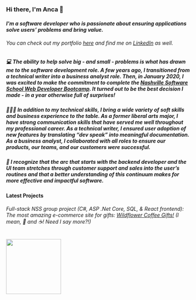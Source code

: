 ### Hi there, I'm Anca 👋

#### *I'm a software developer who is passionate about ensuring applications solve users’ problems and bring value.* 
###### You can check out my portfolio [here](https://asimonbio.firebaseapp.com/) and find me on [LinkedIn](https://www.linkedin.com/in/anca-simon/) as well. 

#####   💻 The ability to help solve big - and small - problems is what has drawn me to the software development role. A few years ago, I transitioned from a technical writer into a business analyst role. Then, in January 2020, I was excited to make the commitment to complete the *[Nashville Software School Web Developer Bootcamp](http://nashvillesoftwareschool.com/)*. It turned out to be the best decision I made - in a year otherwise full of surprises!
##### 💁🏻‍♀️  In addition to my technical skills, I bring a wide variety of soft skills and business experience to the table. As a former liberal arts major, I have strong communication skills that have served me well throughout my professional career. As a technical writer, I ensured user adoption of new features by translating “dev speak” into meaningful documentation. As a business analyst, I collaborated with all roles to ensure our products, our teams, and our customers were successful.
##### 🎯  I recognize that the arc that starts with the backend developer and the UI team stretches through customer support and sales into the user’s routines and that a better understanding of this continuum makes for more effective and impactful software.


#### Latest Projects
###### Full-stack NSS group project (C#, ASP .Net Core, SQL, & React frontend): The most amazing e-commerce site for gifts: [Wildflower Coffee Gifts!](https://github.com/nss-evening-cohort-11/WildflowerCoffeeGifts) (I mean, :bouquet: and :coffee:! Need I say more?!)
###### <img src="https://hacktoberfest.digitalocean.com/assets/HF-full-logo-b05d5eb32b3f3ecc9b2240526104cf4da3187b8b61963dd9042fdc2536e4a76c.svg" alst="Hacktoberfest logo" width="150" />



<!--
**ancasimon/ancasimon** is a ✨ _special_ ✨ repository because its `README.md` (this file) appears on your GitHub profile.

Here are some ideas to get you started:

- 🔭 I’m currently working on ...
- 🌱 I’m currently learning ...
- 👯 I’m looking to collaborate on ...
- 🤔 I’m looking for help with ...
- 💬 Ask me about ...
- 📫 How to reach me: ...
- 😄 Pronouns: ...
- ⚡ Fun fact: ...
-->
